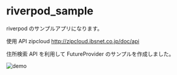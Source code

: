# riverpod_sample

riverpod のサンプルアプリになります。

使用 API zipcloud
http://zipcloud.ibsnet.co.jp/doc/api

住所検索 API を利用して FutureProvider のサンプルを作成しました。

![demo](https://user-images.githubusercontent.com/43258118/185785531-6fac1325-30a7-439d-a74b-a2fe6621c4d2.gif)
